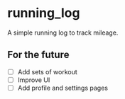 # running_log

A simple running log to track mileage.

## For the future
 - [ ] Add sets of workout
 - [ ] Improve UI
 - [ ] Add profile and settings pages

